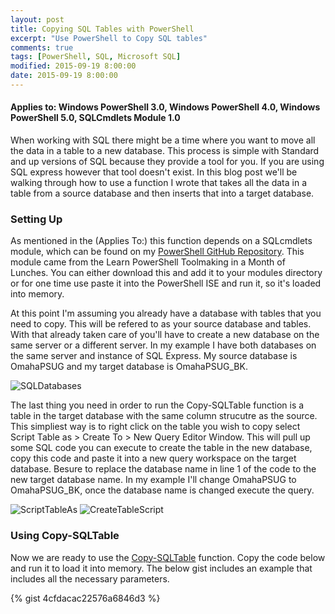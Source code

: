 ```yaml
---
layout: post
title: Copying SQL Tables with PowerShell
excerpt: "Use PowerShell to Copy SQL tables"
comments: true
tags: [PowerShell, SQL, Microsoft SQL]
modified: 2015-09-19 8:00:00
date: 2015-09-19 8:00:00
---
```

#### Applies to: Windows PowerShell 3.0, Windows PowerShell 4.0, Windows PowerShell 5.0, SQLCmdlets Module 1.0

When working with SQL there might be a time where you want to move all the data in a table to a new database. This process is simple with Standard and up versions of SQL because they provide a tool for you. If you are using SQL express however that tool doesn't exist. In this blog post we'll be walking through how to use a function I wrote that takes all the data in a table from a source database and then inserts that into a target database. 

### Setting Up
As mentioned in the (Applies To:) this function depends on a SQLcmdlets module, which can be found on my [PowerShell GitHub Repository](https://github.com/Duffney/PowerShell/blob/master/Modules/SQLcmdlets.psm1). This module came from the Learn PowerShell Toolmaking in a Month of Lunches. You can either download this and add it to your modules directory or for one time use paste it into the PowerShell ISE and run it, so it's loaded into memory. 

At this point I'm assuming you already have a database with tables that you need to copy. This will be refered to as your source database and tables. With that already taken care of you'll have to create a new database on the same server or a different server. In my example I have both databases on the same server and instance of SQL Express. My source database is OmahaPSUG and my target database is OmahaPSUG_BK.

![SQLDatabases](/images/posts/2015-9-19/SQLDatabases.PNG "SQLDatabases")

The last thing you need in order to run the Copy-SQLTable function is a table in the target database with the same column strucutre as the source. This simpliest way is to right click on the table you wish to copy select Script Table as > Create To > New Query Editor Window. This will pull up some SQL code you can execute to create the table in the new database, copy this code and paste it into a new query workspace on the target database. Besure to replace the database name in line 1 of the code to the new target database name. In my example I'll change OmahaPSUG to OmahaPSUG_BK, once the database name is changed execute the query.

![ScriptTableAs](/images/posts/2015-9-19/ScriptTableAs.PNG "ScriptTableAs")
![CreateTableScript](/images/posts/2015-9-19/CreateTableScript.PNG "CreateTableScript")

### Using Copy-SQLTable

Now we are ready to use the [Copy-SQLTable](https://github.com/Duffney/PowerShell/blob/master/SQL/Copy-SQLTable.ps1) function. Copy the code below and run it to load it into memory. The below gist includes an example that includes all the necessary parameters. 

{% gist 4cfdacac22576a6846d3 %}

